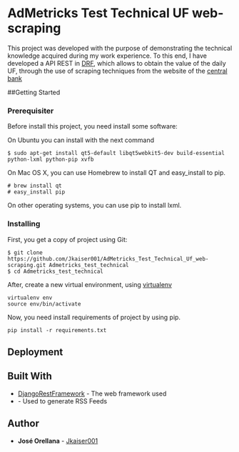 # AdMetricks Test Technical UF web-scraping
This project was developed with the purpose of demonstrating the technical knowledge acquired during my work experience. To this end, I have developed a API REST in [DRF](), which allows to obtain the value of the daily UF, through the use of scraping techniques from the website of the [central bank]()

##Getting Started

### Prerequisiter
Before install this project, you need install some software:

On Ubuntu you can install with the next command
```
$ sudo apt-get install qt5-default libqt5webkit5-dev build-essential python-lxml python-pip xvfb
```

On Mac OS X, you can use Homebrew to install QT and easy_install to pip.
```
# brew install qt
# easy_install pip
```
 
 
On other operating systems, you can use pip to install lxml.
 
### Installing
First, you get a copy of project using Git:

```
$ git clone https://github.com/Jkaiser001/AdMetricks_Test_Technical_Uf_web-scraping.git Admetricks_test_technical
$ cd Admetricks_test_technical
```
After, create a new virtual environment, using [virtualenv]()

```
virtualenv env
source env/bin/activate
```

Now, you need install requirements of project by using pip.
```
pip install -r requirements.txt
```

## Deployment

## Built With

* [DjangoRestFramework]() - The web framework used
* [](https://rometools.github.io/rome/) - Used to generate RSS Feeds

## Author

* **José Orellana** - [Jkaiser001](https://github.com/Jkaiser001)
